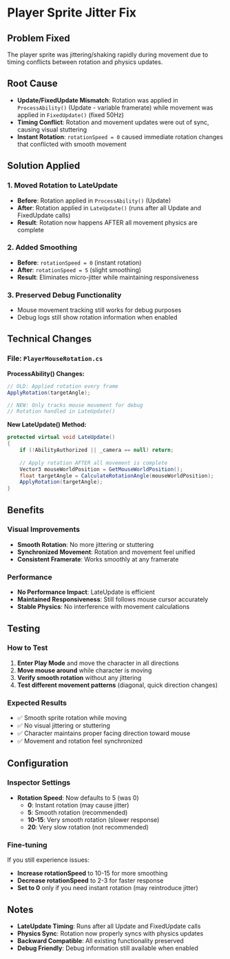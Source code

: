 # Player Sprite Jitter Fix

## Problem Fixed
The player sprite was jittering/shaking rapidly during movement due to timing conflicts between rotation and physics updates.

## Root Cause
- **Update/FixedUpdate Mismatch**: Rotation was applied in `ProcessAbility()` (Update - variable framerate) while movement was applied in `FixedUpdate()` (fixed 50Hz)
- **Timing Conflict**: Rotation and movement updates were out of sync, causing visual stuttering
- **Instant Rotation**: `rotationSpeed = 0` caused immediate rotation changes that conflicted with smooth movement

## Solution Applied

### 1. Moved Rotation to LateUpdate
- **Before**: Rotation applied in `ProcessAbility()` (Update)
- **After**: Rotation applied in `LateUpdate()` (runs after all Update and FixedUpdate calls)
- **Result**: Rotation now happens AFTER all movement physics are complete

### 2. Added Smoothing
- **Before**: `rotationSpeed = 0` (instant rotation)
- **After**: `rotationSpeed = 5` (slight smoothing)
- **Result**: Eliminates micro-jitter while maintaining responsiveness

### 3. Preserved Debug Functionality
- Mouse movement tracking still works for debug purposes
- Debug logs still show rotation information when enabled

## Technical Changes

### File: `PlayerMouseRotation.cs`

**ProcessAbility() Changes:**
```csharp
// OLD: Applied rotation every frame
ApplyRotation(targetAngle);

// NEW: Only tracks mouse movement for debug
// Rotation handled in LateUpdate()
```

**New LateUpdate() Method:**
```csharp
protected virtual void LateUpdate()
{
    if (!AbilityAuthorized || _camera == null) return;
    
    // Apply rotation AFTER all movement is complete
    Vector3 mouseWorldPosition = GetMouseWorldPosition();
    float targetAngle = CalculateRotationAngle(mouseWorldPosition);
    ApplyRotation(targetAngle);
}
```

## Benefits

### Visual Improvements
- **Smooth Rotation**: No more jittering or stuttering
- **Synchronized Movement**: Rotation and movement feel unified
- **Consistent Framerate**: Works smoothly at any framerate

### Performance
- **No Performance Impact**: LateUpdate is efficient
- **Maintained Responsiveness**: Still follows mouse cursor accurately
- **Stable Physics**: No interference with movement calculations

## Testing

### How to Test
1. **Enter Play Mode** and move the character in all directions
2. **Move mouse around** while character is moving
3. **Verify smooth rotation** without any jittering
4. **Test different movement patterns** (diagonal, quick direction changes)

### Expected Results
- ✅ Smooth sprite rotation while moving
- ✅ No visual jittering or stuttering  
- ✅ Character maintains proper facing direction toward mouse
- ✅ Movement and rotation feel synchronized

## Configuration

### Inspector Settings
- **Rotation Speed**: Now defaults to 5 (was 0)
  - **0**: Instant rotation (may cause jitter)
  - **5**: Smooth rotation (recommended)
  - **10-15**: Very smooth rotation (slower response)
  - **20**: Very slow rotation (not recommended)

### Fine-tuning
If you still experience issues:
- **Increase rotationSpeed** to 10-15 for more smoothing
- **Decrease rotationSpeed** to 2-3 for faster response
- **Set to 0** only if you need instant rotation (may reintroduce jitter)

## Notes

- **LateUpdate Timing**: Runs after all Update and FixedUpdate calls
- **Physics Sync**: Rotation now properly syncs with physics updates
- **Backward Compatible**: All existing functionality preserved
- **Debug Friendly**: Debug information still available when enabled
